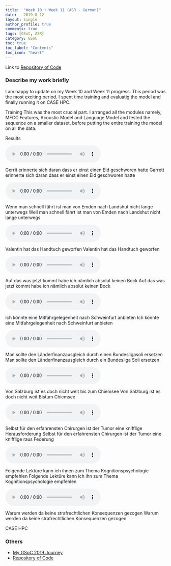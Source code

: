 ```yaml
---
title:  "Week 10 + Week 11 (ASR - German)"
date:   2019-8-12
layout: single
author_profile: true
comments: true
tags: [GSoC, ASR]
category: GSoC
toc: true
toc_label: "Contents"
toc_icon: "heart"
---
```


Link to [Repository of Code](https://github.com/AASHISHAG/asr-german)

### Describe my work briefly

I am happy to update on my Week 10 and Week 11 progress. This period was the most exciting period. I spent time training and evaluatig the model and finally running it on CASE HPC.

Training
This was the most crucial part. I arranged all the modules namely, MFCC Features, Acoustic Model and Language Model and tested the sequence on a smaller dataset, before putting the entire training the model on all the data. 

Results

<audio controls>
  <source src="/others/de_1.wav" type="audio/wav">
</audio>

Gerrit erinnerte sich daran dass er einst einen Eid geschworen hatte
Garrett erinnerte sich daran dass er einst einen Eid geschworen hatte

<audio controls>
  <source src="/others/de_2.wav" type="audio/wav">
</audio>

Wenn man schnell fährt ist man von Emden nach Landshut nicht lange unterwegs
Weil man schnell fährt ist man von Emden nach Landshut nicht lange unterwegs

<audio controls>
  <source src="/others/de_3.wav" type="audio/wav">
</audio>

Valentin hat das Handtuch geworfen
Valentin hat das Handtuch geworfen

<audio controls>
  <source src="/others/de_4.wav" type="audio/wav">
</audio>

Auf das was jetzt kommt habe ich nämlich absolut keinen Bock
Auf das was jetzt kommt habe ich nämlich absolut keinen Bock

<audio controls>
  <source src="/others/de_5.wav" type="audio/wav">
</audio>

Ich könnte eine Mitfahrgelegenheit nach Schweinfurt anbieten
Ich könnte eine Mitfahrgelegenheit nach Schweinfurt anbieten

<audio controls>
  <source src="/others/de_6.wav" type="audio/wav">
</audio>

Man sollte den Länderfinanzausgleich durch einen Bundesligasoli ersetzen
Man sollte den Länderfinanzausgleich durch ein Bundesliga Soli ersetzen

<audio controls>
  <source src="/others/de_7.wav" type="audio/wav">
</audio>

Von Salzburg ist es doch nicht weit bis zum Chiemsee
Von Salzburg ist es doch nicht weit Bistum Chiemsee

<audio controls>
  <source src="/others/de_8.wav" type="audio/wav">
</audio>

Selbst für den erfahrensten Chirurgen ist der Tumor eine knifflige Herausforderung
Selbst für den erfahrensten Chirurgen ist der Tumor eine knifflige raus Federung

<audio controls>
  <source src="/others/de_9.wav" type="audio/wav">
</audio>

Folgende Lektüre kann ich ihnen zum Thema Kognitionspsychologie empfehlen
Folgende Lektüre kann ich ihn zum Thema Kognitionspsychologie empfehlen

<audio controls>
  <source src="/others/de_10.wav" type="audio/wav">
</audio>

Warum werden da keine strafrechtlichen Konsequenzen gezogen
Warum werden da keine strafrechtlichen Konsequenzen gezogen


CASE HPC


### Others

- [My GSoC 2019 Journey](https://aashishag.github.io/categories/#gsoc)
- [Repository of Code](https://github.com/AASHISHAG/asr-german)